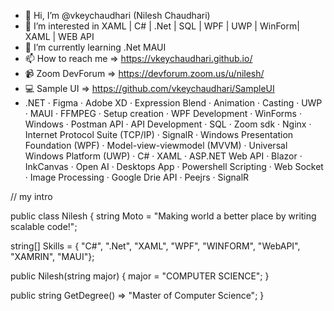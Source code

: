 - 👋 Hi, I’m @vkeychaudhari (Nilesh Chaudhari)
- 👀 I’m interested in XAML | C# | .Net | SQL | WPF | UWP | WinForm| XAML | WEB API 
- 🌱 I’m currently learning .Net MAUI
- 📫 How to reach me => https://vkeychaudhari.github.io/
- 📹 Zoom DevForum => https://devforum.zoom.us/u/nilesh/
- 💻 Sample UI => https://github.com/vkeychaudhari/SampleUI
- .NET · Figma · Adobe XD · Expression Blend · Animation · Casting · UWP · MAUI · FFMPEG · Setup creation · WPF Development · WinForms · Windows · Postman API · API Development · SQL · Zoom sdk · Nginx · Internet Protocol Suite (TCP/IP) · SignalR · Windows Presentation Foundation (WPF) · Model-view-viewmodel (MVVM) · Universal Windows Platform (UWP) · C# · XAML · ASP.NET Web API · Blazor · InkCanvas · Open AI · Desktops App · Powershell Scripting · Web Socket · Image Processing · Google Drie API · Peejrs · SignalR
<!---
vkeychaudhari/vkeychaudhari is a ✨ special ✨ repository because its `README.md` (this file) appears on your GitHub profile.
You can click the Preview link to take a look at your changes.
--->

// my intro

public class Nilesh { string Moto = "Making world a better place by writing scalable code!";

string[] Skills = { "C#", ".Net", "XAML", "WPF", "WINFORM", "WebAPI", "XAMRIN", "MAUI"};

public Nilesh(string major)
{
    major = "COMPUTER SCIENCE";
}

public string GetDegree() => "Master of Computer Science";
}
